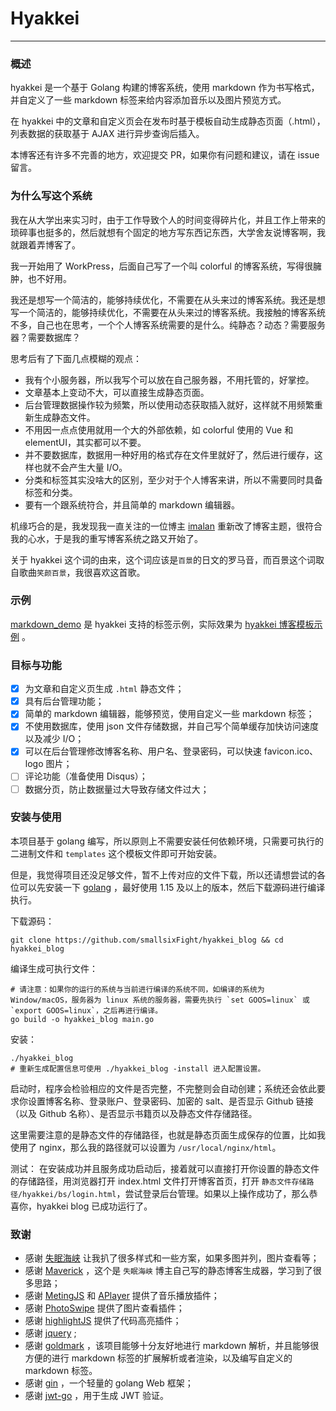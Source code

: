 # Hyakkei

--- 

### 概述
hyakkei 是一个基于 Golang 构建的博客系统，使用 markdown 作为书写格式，并自定义了一些 markdown 标签来给内容添加音乐以及图片预览方式。

在 hyakkei 中的文章和自定义页会在发布时基于模板自动生成静态页面（.html），列表数据的获取基于 AJAX 进行异步查询后插入。

本博客还有许多不完善的地方，欢迎提交 PR，如果你有问题和建议，请在 issue 留言。

### 为什么写这个系统
我在从大学出来实习时，由于工作导致个人的时间变得碎片化，并且工作上带来的琐碎事也挺多的，然后就想有个固定的地方写东西记东西，大学舍友说博客啊，我就跟着弄博客了。

我一开始用了 WorkPress，后面自己写了一个叫 colorful 的博客系统，写得很臃肿，也不好用。

我还是想写一个简洁的，能够持续优化，不需要在从头来过的博客系统。我还是想写一个简洁的，能够持续优化，不需要在从头来过的博客系统。我接触的博客系统不多，自己也在思考，一个个人博客系统需要的是什么。纯静态？动态？需要服务器？需要数据库？

思考后有了下面几点模糊的观点：

- 我有个小服务器，所以我写个可以放在自己服务器，不用托管的，好掌控。
- 文章基本上变动不大，可以直接生成静态页面。
- 后台管理数据操作较为频繁，所以使用动态获取插入就好，这样就不用频繁重新生成静态文件。
- 不用因一点点使用就用一个大的外部依赖，如 colorful 使用的 Vue 和 elementUI，其实都可以不要。 
- 并不要数据库，数据用一种好用的格式存在文件里就好了，然后进行缓存，这样也就不会产生大量 I/O。
- 分类和标签其实没啥大的区别，至少对于个人博客来讲，所以不需要同时具备标签和分类。
- 要有一个跟系统符合，并且简单的 markdown 编辑器。

机缘巧合的是，我发现我一直关注的一位博主 [imalan](https://blog.imalan.cn/) 重新改了博客主题，很符合我的心水，于是我的重写博客系统之路又开始了。

关于 hyakkei 这个词的由来，这个词应该是`百景`的日文的罗马音，而百景这个词取自歌曲`笑颜百景`，我很喜欢这首歌。

### 示例
[markdown_demo](./web_demo/markdown_demo.md) 是 hyakkei 支持的标签示例，实际效果为 [hyakkei 博客模板示例](https://blog.lamlake.com/hyakkei-blog-example.html) 。

### 目标与功能
- [x] 为文章和自定义页生成 `.html` 静态文件；
- [x] 具有后台管理功能；
- [x] 简单的 markdown 编辑器，能够预览，使用自定义一些 markdown 标签；
- [x] 不使用数据库，使用 json 文件存储数据，并自己写个简单缓存加快访问速度以及减少 I/O；
- [x] 可以在后台管理修改博客名称、用户名、登录密码，可以快速 favicon.ico、logo 图片；
- [ ] 评论功能（准备使用 Disqus）；
- [ ] 数据分页，防止数据量过大导致存储文件过大；

### 安装与使用
本项目基于 golang 编写，所以原则上不需要安装任何依赖环境，只需要可执行的二进制文件和 `templates` 这个模板文件即可开始安装。

但是，我觉得项目还没足够文件，暂不上传对应的文件下载，所以还请想尝试的各位可以先安装一下 [golang](https://golang.org/) ，最好使用 1.15 及以上的版本，然后下载源码进行编译执行。

下载源码：
```shell
git clone https://github.com/smallsixFight/hyakkei_blog && cd hyakkei_blog
```
编译生成可执行文件：
```shell
# 请注意：如果你的运行的系统与当前进行编译的系统不同，如编译的系统为 Window/macOS，服务器为 linux 系统的服务器，需要先执行 `set GOOS=linux` 或 `export GOOS=linux`，之后再进行编译。
go build -o hyakkei_blog main.go
```

安装：
```shell
./hyakkei_blog
# 重新生成配置信息可使用 ./hyakkei_blog -install 进入配置设置。
```

启动时，程序会检验相应的文件是否完整，不完整则会自动创建；系统还会依此要求你设置博客名称、登录账户、登录密码、加密的 salt、是否显示 Github 链接（以及 Github 名称）、是否显示书籍页以及静态文件存储路径。

这里需要注意的是静态文件的存储路径，也就是静态页面生成保存的位置，比如我使用了 nginx，那么我的路径就可以设置为 `/usr/local/nginx/html`。

测试：
在安装成功并且服务成功启动后，接着就可以直接打开你设置的静态文件的存储路径，用浏览器打开 index.html 文件打开博客首页，打开 `静态文件存储路径/hyakkei/bs/login.html`，尝试登录后台管理。如果以上操作成功了，那么恭喜你，hyakkei blog 已成功运行了。


### 致谢
- 感谢 [失眠海峡](https://blog.imalan.cn/) 让我扒了很多样式和一些方案，如果多图并列，图片查看等；
- 感谢 [Maverick](https://github.com/AlanDecode/Maverick) ，这个是 `失眠海峡` 博主自己写的静态博客生成器，学习到了很多思路；
- 感谢 [MetingJS](https://github.com/metowolf/MetingJS) 和 [APlayer](https://github.com/DIYgod/APlayer) 提供了音乐播放插件；
- 感谢 [PhotoSwipe](https://github.com/dimsemenov/PhotoSwipe) 提供了图片查看插件；
- 感谢 [highlightJS](https://github.com/highlightjs/highlight.js) 提供了代码高亮插件；
- 感谢 [jquery](https://github.com/jquery/jquery) ;
- 感谢 [goldmark](https://github.com/yuin/goldmark) ，该项目能够十分友好地进行 markdown 解析，并且能够很方便的进行 markdown 标签的扩展解析或者渲染，以及编写自定义的 markdown 标签。
- 感谢 [gin](https://github.com/gin-gonic/gin) ，一个轻量的 golang Web 框架；
- 感谢 [jwt-go](https://github.com/dgrijalva/jwt-go) ，用于生成 JWT 验证。